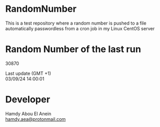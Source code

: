 # RandomNumber    
This is a test repository where a random number is pushed to a file automatically passwordless from a cron job in my Linux CentOS server    
# Random Number of the last run   
30870
      
Last update (GMT +1)    
03/09/24 14:00:01
# Developer    
Hamdy Abou El Anein   
hamdy.aea@protonmail.com
